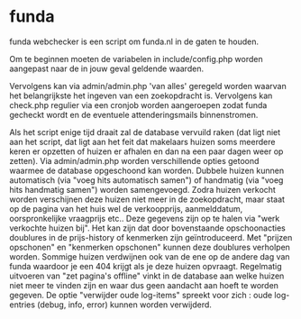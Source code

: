funda
=====

funda webchecker is een script om funda.nl in de gaten te houden.

Om te beginnen moeten de variabelen in include/config.php worden aangepast naar de in jouw geval geldende waarden.

Vervolgens kan via admin/admin.php 'van alles' geregeld worden waarvan het belangrijkste het ingeven van een zoekopdracht is. Vervolgens kan check.php regulier via een cronjob worden aangeroepen zodat funda gecheckt wordt en de eventuele attenderingsmails binnenstromen.

Als het script enige tijd draait zal de database vervuild raken (dat ligt niet aan het script, dat ligt aan het feit dat makelaars huizen soms meerdere keren er opzetten of huizen er afhalen en dan na een paar dagen weer op zetten).
Via admin/admin.php worden verschillende opties getoond waarmee de database opgeschoond kan worden.
Dubbele huizen kunnen automatisch (via "voeg hits automatisch samen") of handmatig (via "voeg hits handmatig samen") worden samengevoegd.
Zodra huizen verkocht worden verschijnen deze huizen niet meer in de zoekopdracht, maar staat op de pagina van het huis wel de verkoopprijs, aanmelddatum, oorspronkelijke vraagprijs etc.. Deze gegevens zijn op te halen via "werk verkochte huizen bij".
Het kan zijn dat door bovenstaande opschoonacties doublures in de prijs-history of kenmerken zijn geïntroduceerd. Met "prijzen opschonen" en "kenmerken opschonen" kunnen deze doublures verholpen worden.
Sommige huizen verdwijnen ook van de ene op de andere dag van funda waardoor je een 404 krijgt als je deze huizen opvraagt. Regelmatig uitvoeren van "zet pagina's offline" vinkt in de database aan welke huizen niet meer te vinden zijn en waar dus geen aandacht aan hoeft te worden gegeven.
De optie "verwijder oude log-items" spreekt voor zich : oude log-entries (debug, info, error) kunnen worden verwijderd.
